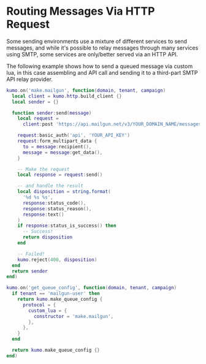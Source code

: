 # Routing Messages Via HTTP Request

Some sending environments use a mixture of different services to send messages, and while it's possible to relay messages through many services using SMTP, some services are only/better served via an HTTP API.

The following example shows how to send a queued message via custom lua, in this case assembling and API call and sending it to a third-part SMTP API relay provider.

```lua
kumo.on('make.mailgun', function(domain, tenant, campaign)
  local client = kumo.http.build_client {}
  local sender = {}

  function sender:send(message)
    local request =
      client:post 'https://api.mailgun.net/v3/YOUR_DOMAIN_NAME/messages.mime'

    request:basic_auth('api', 'YOUR_API_KEY')
    request:form_multipart_data {
      to = message:recipient(),
      message = message:get_data(),
    }

    -- Make the request
    local response = request:send()

    -- and handle the result
    local disposition = string.format(
      '%d %s %s',
      response:status_code(),
      response:status_reason(),
      response:text()
    )
    if response:status_is_success() then
      -- Success!
      return disposition
    end

    -- Failed!
    kumo.reject(400, disposition)
  end
  return sender
end)

kumo.on('get_queue_config', function(domain, tenant, campaign)
  if tenant == 'mailgun-user' then
    return kumo.make_queue_config {
      protocol = {
        custom_lua = {
          constructor = 'make.mailgun',
        },
      },
    }
  end

  return kumo.make_queue_config {}
end)
```
